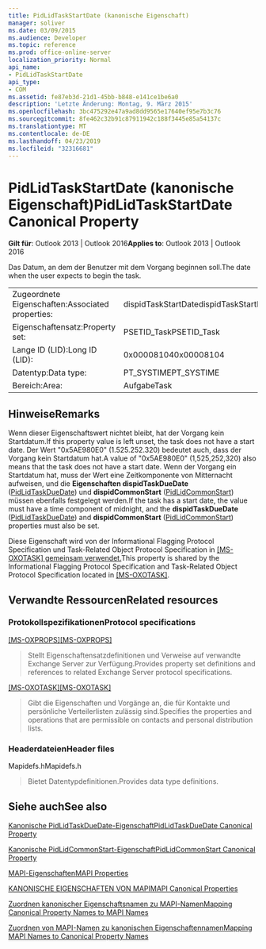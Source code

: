 ```yaml
---
title: PidLidTaskStartDate (kanonische Eigenschaft)
manager: soliver
ms.date: 03/09/2015
ms.audience: Developer
ms.topic: reference
ms.prod: office-online-server
localization_priority: Normal
api_name:
- PidLidTaskStartDate
api_type:
- COM
ms.assetid: fe87eb3d-21d1-45bb-b848-e141ce1be6a0
description: 'Letzte Änderung: Montag, 9. März 2015'
ms.openlocfilehash: 3bc475292e47a9ad8dd9565e17640ef95e7b3c76
ms.sourcegitcommit: 8fe462c32b91c87911942c188f3445e85a54137c
ms.translationtype: MT
ms.contentlocale: de-DE
ms.lasthandoff: 04/23/2019
ms.locfileid: "32316681"
---
```

# <a name="pidlidtaskstartdate-canonical-property"></a><span data-ttu-id="d388f-103">PidLidTaskStartDate (kanonische Eigenschaft)</span><span class="sxs-lookup"><span data-stu-id="d388f-103">PidLidTaskStartDate Canonical Property</span></span>

  
  
<span data-ttu-id="d388f-104">**Gilt für**: Outlook 2013 | Outlook 2016</span><span class="sxs-lookup"><span data-stu-id="d388f-104">**Applies to**: Outlook 2013 | Outlook 2016</span></span> 
  
<span data-ttu-id="d388f-105">Das Datum, an dem der Benutzer mit dem Vorgang beginnen soll.</span><span class="sxs-lookup"><span data-stu-id="d388f-105">The date when the user expects to begin the task.</span></span>
  
|||
|:-----|:-----|
|<span data-ttu-id="d388f-106">Zugeordnete Eigenschaften:</span><span class="sxs-lookup"><span data-stu-id="d388f-106">Associated properties:</span></span>  <br/> |<span data-ttu-id="d388f-107">dispidTaskStartDate</span><span class="sxs-lookup"><span data-stu-id="d388f-107">dispidTaskStartDate</span></span>  <br/> |
|<span data-ttu-id="d388f-108">Eigenschaftensatz:</span><span class="sxs-lookup"><span data-stu-id="d388f-108">Property set:</span></span>  <br/> |<span data-ttu-id="d388f-109">PSETID_Task</span><span class="sxs-lookup"><span data-stu-id="d388f-109">PSETID_Task</span></span>  <br/> |
|<span data-ttu-id="d388f-110">Lange ID (LID):</span><span class="sxs-lookup"><span data-stu-id="d388f-110">Long ID (LID):</span></span>  <br/> |<span data-ttu-id="d388f-111">0x00008104</span><span class="sxs-lookup"><span data-stu-id="d388f-111">0x00008104</span></span>  <br/> |
|<span data-ttu-id="d388f-112">Datentyp:</span><span class="sxs-lookup"><span data-stu-id="d388f-112">Data type:</span></span>  <br/> |<span data-ttu-id="d388f-113">PT_SYSTIME</span><span class="sxs-lookup"><span data-stu-id="d388f-113">PT_SYSTIME</span></span>  <br/> |
|<span data-ttu-id="d388f-114">Bereich:</span><span class="sxs-lookup"><span data-stu-id="d388f-114">Area:</span></span>  <br/> |<span data-ttu-id="d388f-115">Aufgabe</span><span class="sxs-lookup"><span data-stu-id="d388f-115">Task</span></span>  <br/> |
   
## <a name="remarks"></a><span data-ttu-id="d388f-116">Hinweise</span><span class="sxs-lookup"><span data-stu-id="d388f-116">Remarks</span></span>

<span data-ttu-id="d388f-117">Wenn dieser Eigenschaftswert nichtet bleibt, hat der Vorgang kein Startdatum.</span><span class="sxs-lookup"><span data-stu-id="d388f-117">If this property value is left unset, the task does not have a start date.</span></span> <span data-ttu-id="d388f-118">Der Wert "0x5AE980E0" (1.525.252.320) bedeutet auch, dass der Vorgang kein Startdatum hat.</span><span class="sxs-lookup"><span data-stu-id="d388f-118">A value of "0x5AE980E0" (1,525,252,320) also means that the task does not have a start date.</span></span> <span data-ttu-id="d388f-119">Wenn der Vorgang ein Startdatum hat, muss der Wert eine Zeitkomponente von Mitternacht aufweisen, und die **Eigenschaften dispidTaskDueDate** ([PidLidTaskDueDate](pidlidtaskduedate-canonical-property.md)) und **dispidCommonStart** ([PidLidCommonStart](pidlidcommonstart-canonical-property.md)) müssen ebenfalls festgelegt werden.</span><span class="sxs-lookup"><span data-stu-id="d388f-119">If the task has a start date, the value must have a time component of midnight, and the **dispidTaskDueDate** ([PidLidTaskDueDate](pidlidtaskduedate-canonical-property.md)) and **dispidCommonStart** ([PidLidCommonStart](pidlidcommonstart-canonical-property.md)) properties must also be set.</span></span>
  
<span data-ttu-id="d388f-120">Diese Eigenschaft wird von der Informational Flagging Protocol Specification und Task-Related Object Protocol Specification in [[MS-OXOTASK] gemeinsam verwendet.](https://msdn.microsoft.com/library/55600ec0-6195-4730-8436-59c7931ef27e%28Office.15%29.aspx)</span><span class="sxs-lookup"><span data-stu-id="d388f-120">This property is shared by the Informational Flagging Protocol Specification and Task-Related Object Protocol Specification located in [[MS-OXOTASK]](https://msdn.microsoft.com/library/55600ec0-6195-4730-8436-59c7931ef27e%28Office.15%29.aspx).</span></span>
  
## <a name="related-resources"></a><span data-ttu-id="d388f-121">Verwandte Ressourcen</span><span class="sxs-lookup"><span data-stu-id="d388f-121">Related resources</span></span>

### <a name="protocol-specifications"></a><span data-ttu-id="d388f-122">Protokollspezifikationen</span><span class="sxs-lookup"><span data-stu-id="d388f-122">Protocol specifications</span></span>

<span data-ttu-id="d388f-123">[[MS-OXPROPS]](https://msdn.microsoft.com/library/f6ab1613-aefe-447d-a49c-18217230b148%28Office.15%29.aspx)</span><span class="sxs-lookup"><span data-stu-id="d388f-123">[[MS-OXPROPS]](https://msdn.microsoft.com/library/f6ab1613-aefe-447d-a49c-18217230b148%28Office.15%29.aspx)</span></span>
  
> <span data-ttu-id="d388f-124">Stellt Eigenschaftensatzdefinitionen und Verweise auf verwandte Exchange Server zur Verfügung.</span><span class="sxs-lookup"><span data-stu-id="d388f-124">Provides property set definitions and references to related Exchange Server protocol specifications.</span></span>
    
<span data-ttu-id="d388f-125">[[MS-OXOTASK]](https://msdn.microsoft.com/library/55600ec0-6195-4730-8436-59c7931ef27e%28Office.15%29.aspx)</span><span class="sxs-lookup"><span data-stu-id="d388f-125">[[MS-OXOTASK]](https://msdn.microsoft.com/library/55600ec0-6195-4730-8436-59c7931ef27e%28Office.15%29.aspx)</span></span>
  
> <span data-ttu-id="d388f-126">Gibt die Eigenschaften und Vorgänge an, die für Kontakte und persönliche Verteilerlisten zulässig sind.</span><span class="sxs-lookup"><span data-stu-id="d388f-126">Specifies the properties and operations that are permissible on contacts and personal distribution lists.</span></span>
    
### <a name="header-files"></a><span data-ttu-id="d388f-127">Headerdateien</span><span class="sxs-lookup"><span data-stu-id="d388f-127">Header files</span></span>

<span data-ttu-id="d388f-128">Mapidefs.h</span><span class="sxs-lookup"><span data-stu-id="d388f-128">Mapidefs.h</span></span>
  
> <span data-ttu-id="d388f-129">Bietet Datentypdefinitionen.</span><span class="sxs-lookup"><span data-stu-id="d388f-129">Provides data type definitions.</span></span>
    
## <a name="see-also"></a><span data-ttu-id="d388f-130">Siehe auch</span><span class="sxs-lookup"><span data-stu-id="d388f-130">See also</span></span>



[<span data-ttu-id="d388f-131">Kanonische PidLidTaskDueDate-Eigenschaft</span><span class="sxs-lookup"><span data-stu-id="d388f-131">PidLidTaskDueDate Canonical Property</span></span>](pidlidtaskduedate-canonical-property.md)
  
[<span data-ttu-id="d388f-132">Kanonische PidLidCommonStart-Eigenschaft</span><span class="sxs-lookup"><span data-stu-id="d388f-132">PidLidCommonStart Canonical Property</span></span>](pidlidcommonstart-canonical-property.md)


[<span data-ttu-id="d388f-133">MAPI-Eigenschaften</span><span class="sxs-lookup"><span data-stu-id="d388f-133">MAPI Properties</span></span>](mapi-properties.md)
  
[<span data-ttu-id="d388f-134">KANONISCHE EIGENSCHAFTEN VON MAPI</span><span class="sxs-lookup"><span data-stu-id="d388f-134">MAPI Canonical Properties</span></span>](mapi-canonical-properties.md)
  
[<span data-ttu-id="d388f-135">Zuordnen kanonischer Eigenschaftsnamen zu MAPI-Namen</span><span class="sxs-lookup"><span data-stu-id="d388f-135">Mapping Canonical Property Names to MAPI Names</span></span>](mapping-canonical-property-names-to-mapi-names.md)
  
[<span data-ttu-id="d388f-136">Zuordnen von MAPI-Namen zu kanonischen Eigenschaftennamen</span><span class="sxs-lookup"><span data-stu-id="d388f-136">Mapping MAPI Names to Canonical Property Names</span></span>](mapping-mapi-names-to-canonical-property-names.md)

